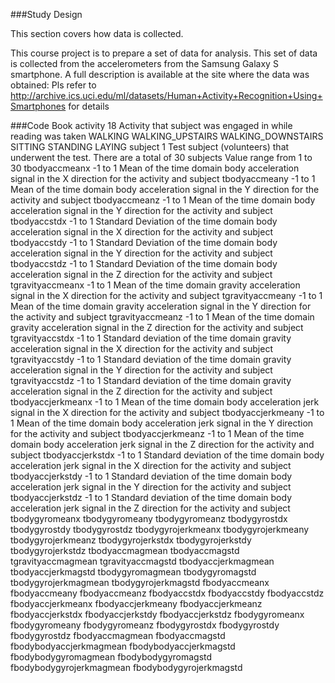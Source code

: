 ###Study Design 

This section covers how data is collected.

This course project is to prepare a set of data for analysis.  This set of data is collected from the accelerometers from the Samsung Galaxy S smartphone. A full description is available at the site where the data was obtained: 
Pls refer to http://archive.ics.uci.edu/ml/datasets/Human+Activity+Recognition+Using+Smartphones for details 

###Code Book
activity				18
						Activity that subject was engaged in while reading was taken
						WALKING
						WALKING_UPSTAIRS
						WALKING_DOWNSTAIRS
						SITTING
						STANDING
						LAYING
subject					1
						Test subject (volunteers) that underwent the test.  There are a total of 30 subjects
						Value range from 1 to 30
tbodyaccmeanx			-1 to 1
						Mean of the time domain body acceleration signal in the X direction for the activity and subject
tbodyaccmeany			-1 to 1
						Mean of the time domain body acceleration signal in the Y direction for the activity and subject
tbodyaccmeanz			-1 to 1
						Mean of the time domain body acceleration signal in the Y direction for the activity and subject
tbodyaccstdx			-1 to 1
						Standard Deviation of the time domain body acceleration signal in the X direction for the activity and subject
tbodyaccstdy			-1 to 1
						Standard Deviation of the time domain body acceleration signal in the Y direction for the activity and subject
tbodyaccstdz			-1 to 1
						Standard Deviation of the time domain body acceleration signal in the Z direction for the activity and subject
tgravityaccmeanx		-1 to 1
						Mean of the time domain gravity acceleration signal in the X direction for the activity and subject
tgravityaccmeany		-1 to 1
						Mean of the time domain gravity acceleration signal in the Y direction for the activity and subject
tgravityaccmeanz		-1 to 1
						Mean of the time domain gravity acceleration signal in the Z direction for the activity and subject
tgravityaccstdx			-1 to 1
						Standard deviation of the time domain gravity acceleration signal in the X direction for the activity and subject
tgravityaccstdy			-1 to 1
						Standard deviation of the time domain gravity acceleration signal in the Y direction for the activity and subject
tgravityaccstdz			-1 to 1
						Standard deviation of the time domain gravity acceleration signal in the Z direction for the activity and subject
tbodyaccjerkmeanx		-1 to 1
						Mean of the time domain body acceleration jerk signal in the X direction for the activity and subject
tbodyaccjerkmeany		-1 to 1
						Mean of the time domain body acceleration jerk signal in the Y direction for the activity and subject
tbodyaccjerkmeanz		-1 to 1
						Mean of the time domain body acceleration jerk signal in the Z direction for the activity and subject
tbodyaccjerkstdx		-1 to 1
						Standard deviation of the time domain body acceleration jerk signal in the X direction for the activity and subject
tbodyaccjerkstdy		-1 to 1
						Standard deviation of the time domain body acceleration jerk signal in the Y direction for the activity and subject
tbodyaccjerkstdz		-1 to 1
						Standard deviation of the time domain body acceleration jerk signal in the Z direction for the activity and subject
tbodygyromeanx
tbodygyromeany
tbodygyromeanz
tbodygyrostdx
tbodygyrostdy
tbodygyrostdz
tbodygyrojerkmeanx
tbodygyrojerkmeany
tbodygyrojerkmeanz
tbodygyrojerkstdx
tbodygyrojerkstdy
tbodygyrojerkstdz
tbodyaccmagmean
tbodyaccmagstd
tgravityaccmagmean
tgravityaccmagstd
tbodyaccjerkmagmean
tbodyaccjerkmagstd
tbodygyromagmean
tbodygyromagstd
tbodygyrojerkmagmean
tbodygyrojerkmagstd
fbodyaccmeanx
fbodyaccmeany
fbodyaccmeanz
fbodyaccstdx
fbodyaccstdy
fbodyaccstdz
fbodyaccjerkmeanx
fbodyaccjerkmeany
fbodyaccjerkmeanz
fbodyaccjerkstdx
fbodyaccjerkstdy
fbodyaccjerkstdz
fbodygyromeanx
fbodygyromeany
fbodygyromeanz
fbodygyrostdx
fbodygyrostdy
fbodygyrostdz
fbodyaccmagmean
fbodyaccmagstd
fbodybodyaccjerkmagmean
fbodybodyaccjerkmagstd
fbodybodygyromagmean
fbodybodygyromagstd
fbodybodygyrojerkmagmean
fbodybodygyrojerkmagstd

